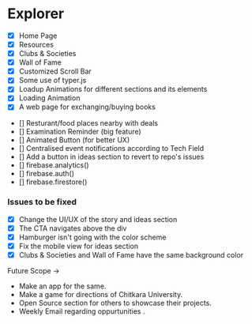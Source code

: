 # Explorer


- [x] Home Page
- [x] Resources
- [x] Clubs & Societies 
- [x] Wall of Fame
- [x] Customized Scroll Bar
- [x] Some use of typer.js
- [x] Loadup Animations for different sections and its elements
- [x] Loading Animation
- [x] A web page for exchanging/buying books

- [] Resturant/food places nearby with deals
- [] Examination Reminder (big feature)
- [] Animated Button (for better UX) 
- [] Centralised event notifications according to Tech Field
- [] Add a button in ideas section to revert to repo's issues
- [] firebase.analytics()
- [] firebase.auth()
- [] firebase.firestore()

### Issues to be fixed

- [x] Change the UI/UX of the story and ideas section
- [x] The CTA navigates above the div
- [x] Hamburger isn't going with the color scheme 
- [x] Fix the mobile view for ideas section
- [x] Clubs & Societies and Wall of Fame have the same background color

Future Scope -> 
- Make an app for the same.
- Make a game for directions of Chitkara University.
- Open Source section for others to showcase their projects.
- Weekly Email regarding oppurtunities .

